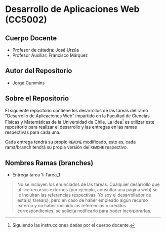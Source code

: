# Desarrollo de Aplicaciones Web (CC5002) 

## Cuerpo Docente
- Profesor de cátedra: José Urzúa
- Profesor Auxiliar: Francisco Márquez

## Autor del Repositorio
- Jorge Cummins

## Sobre el Repositorio
El siguiente repositorio contiene los desarrollos de las tareas del ramo "Desarrollo de Aplicaciones Web" impartido en la Facultad de Ciencias Físicas y Matemáticas de la Universidad de Chile. La idea[^1] es utilizar este repositorio para realizar el desarrollo y las entregas en las ramas respectivas para cada una.

Cada entrega tendrá su propio `README` modificado, esto es, cada rama/branch tendrá su propia versión del `README` respectivo.

## Nombres Ramas (branches)
- Entrega tarea 1: Tarea_1

> No se incluyen los enunciados de las tareas. Cualquier desarrollo que utilice recursos externos (por ejemplo, consultar una página web) se le incluiran las referencias respectivas. Yo soy el desarrollador de esta(s) tarea(s), pero en caso de haber empleado algún recurso externo y no haber incluido las referencias o créditos correspondientes, se solicita notificarlo para poder incorporarlos.  



[^1]: Siguiendo las instrucciones dadas por el cuerpo docente.
